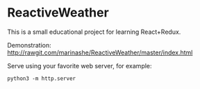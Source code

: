 # ReactiveWeather

This is a small educational project for learning React+Redux.

Demonstration:
http://rawgit.com/marinashe/ReactiveWeather/master/index.html

Serve using your favorite web server, for example:

    python3 -m http.server


